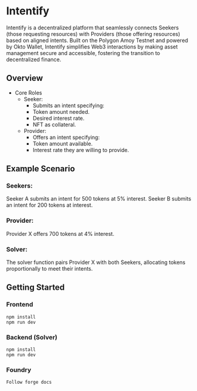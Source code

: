 # Intentify

Intentify is a decentralized platform that seamlessly connects Seekers (those requesting resources) with Providers (those offering resources) based on aligned intents. 
Built on the Polygon Amoy Testnet and powered by Okto Wallet, Intentify simplifies Web3 interactions by making asset management secure and accessible, fostering the transition to decentralized finance.

## Overview
- Core Roles
    - Seeker:
        - Submits an intent specifying:
        - Token amount needed.
        - Desired interest rate.
        - NFT as collateral.
    - Provider:
        - Offers an intent specifying:
        - Token amount available.
        - Interest rate they are willing to provide.

## Example Scenario
### Seekers:
  Seeker A submits an intent for 500 tokens at 5% interest.
  Seeker B submits an intent for 200 tokens at interest.

### Provider:
   Provider X offers 700 tokens at 4% interest.

### Solver:
   The solver function pairs Provider X with both Seekers, allocating tokens proportionally to meet their intents.   


## Getting Started
### Frontend
    npm install  
    npm run dev  

### Backend (Solver)
    npm install  
    npm run dev  
### Foundry
    Follow forge docs



